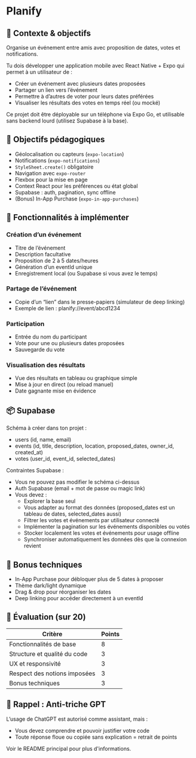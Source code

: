 # Planify

## 🎯 Contexte & objectifs
Organise un événement entre amis avec proposition de dates, votes et notifications.

Tu dois développer une application mobile avec React Native + Expo qui permet à un utilisateur de :
- Créer un événement avec plusieurs dates proposées
- Partager un lien vers l’événement
- Permettre à d’autres de voter pour leurs dates préférées
- Visualiser les résultats des votes en temps réel (ou mocké)

Ce projet doit être déployable sur un téléphone via Expo Go, et utilisable sans backend lourd (utilisez Supabase à la base).

## 🧠 Objectifs pédagogiques
- Géolocalisation ou capteurs (`expo-location`)
- Notifications (`expo-notifications`)
- `StyleSheet.create()` obligatoire
- Navigation avec `expo-router`
- Flexbox pour la mise en page
- Context React pour les préférences ou état global
- Supabase : auth, pagination, sync offline
- (Bonus) In-App Purchase (`expo-in-app-purchases`)

## 🔧 Fonctionnalités à implémenter
### Création d’un événement
- Titre de l’événement
- Description facultative
- Proposition de 2 à 5 dates/heures
- Génération d’un eventId unique
- Enregistrement local (ou Supabase si vous avez le temps)

### Partage de l’événement
- Copie d’un “lien” dans le presse-papiers (simulateur de deep linking)
- Exemple de lien : planify://event/abcd1234

### Participation
- Entrée du nom du participant
- Vote pour une ou plusieurs dates proposées
- Sauvegarde du vote

### Visualisation des résultats
- Vue des résultats en tableau ou graphique simple
- Mise à jour en direct (ou reload manuel)
- Date gagnante mise en évidence

## 📦 Supabase
Schéma à créer dans ton projet :
- users (id, name, email)
- events (id, title, description, location, proposed_dates, owner_id, created_at)
- votes (user_id, event_id, selected_dates)

Contraintes Supabase :
- Vous ne pouvez pas modifier le schéma ci-dessus
- Auth Supabase (email + mot de passe ou magic link)
- Vous devez :
  - Explorer la base seul
  - Vous adapter au format des données (proposed_dates est un tableau de dates, selected_dates aussi)
  - Filtrer les votes et événements par utilisateur connecté
  - Implémenter la pagination sur les événements disponibles ou votés
  - Stocker localement les votes et événements pour usage offline
  - Synchroniser automatiquement les données dès que la connexion revient

## 🎁 Bonus techniques
- In-App Purchase pour débloquer plus de 5 dates à proposer
- Thème dark/light dynamique
- Drag & drop pour réorganiser les dates
- Deep linking pour accéder directement à un eventId

## 🧪 Évaluation (sur 20)

| Critère                         | Points |
|---------------------------------|--------|
| Fonctionnalités de base         | 8      |
| Structure et qualité du code    | 3      |
| UX et responsivité              | 3      |
| Respect des notions imposées    | 3      |
| Bonus techniques                | 3      |

## 🧠 Rappel : Anti-triche GPT
L’usage de ChatGPT est autorisé comme assistant, mais :
- Vous devez comprendre et pouvoir justifier votre code
- Toute réponse floue ou copiée sans explication = retrait de points

Voir le README principal pour plus d'informations.